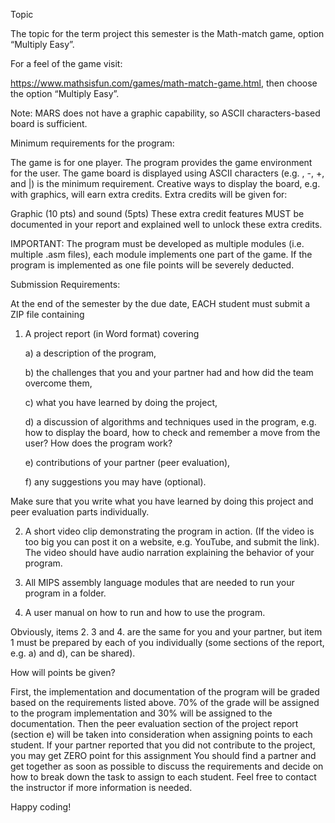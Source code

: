 Topic

The topic for the term project this semester is the Math-match game, option “Multiply Easy”. 

For a feel of the game visit:

https://www.mathsisfun.com/games/math-match-game.html, then choose the option “Multiply Easy”.

Note: MARS does not have a graphic capability, so ASCII characters-based board is sufficient.

Minimum requirements for the program:

The game is for one player. The program provides the game environment for the user.
The game board is displayed using ASCII characters (e.g. , -, +, and |) is the minimum requirement. Creative ways to display the board, e.g. with graphics, will earn extra credits.
Extra credits will be given for:

Graphic (10 pts) and sound (5pts)
These extra credit features MUST be documented in your report and explained well to unlock these extra credits.

IMPORTANT: The program must be developed as multiple modules (i.e. multiple .asm files), each module implements one part of the game. If the program is implemented as one file points will be severely deducted. 


Submission Requirements:

At the end of the semester by the due date, EACH student must submit a ZIP file containing

1. A project report (in Word format) covering

   a) a description of the program,

   b) the challenges that you and your partner had and how did the team overcome them,

   c) what you have learned by doing the project,

   d) a discussion of algorithms and techniques used in the program, e.g. how to display the board, how to check and remember a move from the user? How does the program work?

   e) contributions of your partner (peer evaluation), 

   f) any suggestions you may have (optional).

Make sure that you write what you have learned by doing this project and peer evaluation parts individually.

2. A short video clip demonstrating the program in action. (If the video is too big you can post it on a website, e.g. YouTube, and submit the link). The video should have audio narration explaining the behavior of your program.

3. All MIPS assembly language modules that are needed to run your program in a folder.

4. A user manual on how to run and how to use the program.

Obviously, items 2. 3 and 4. are the same for you and your partner, but item 1 must be prepared by each of you individually (some sections of the report, e.g. a) and d), can be shared).

How will points be given?

First, the implementation and documentation of the program will be graded based on the requirements listed above. 70% of the grade will be assigned to the program implementation and 30% will be assigned to the documentation.
Then the peer evaluation section of the project report (section e) will be taken into consideration when assigning points to each student. If your partner reported that you did not contribute to the project, you may get ZERO point for this assignment 
You should find a partner and get together as soon as possible to discuss the requirements and decide on how to break down the task to assign to each student. Feel free to contact the instructor if more information is needed.

Happy coding!
